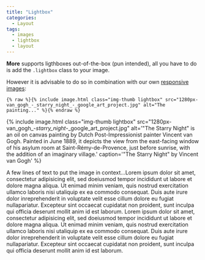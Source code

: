 ```yaml
---
title: "Lightbox"
categories:
  - Layout
tags:
  - images
  - lightbox
  - layout
---
```

**More** supports ligthboxes out-of-the-box (pun intended), all you have to do 
is add the `.lightbox` class to your image. 

<!--more-->

However it is advisable to do so in combination with our own [responsive images](layout-responsive-images):

```
{% raw %}{% include image.html class="img-thumb lightbox" src="1280px-van_gogh_-_starry_night_-_google_art_project.jpg" alt="The painting..." %}{% endraw %}
```

{% include image.html class="img-thumb lightbox" src="1280px-van_gogh_-_starry_night_-_google_art_project.jpg" alt='"The Starry Night" is an oil on canvas painting by Dutch Post-Impressionist painter Vincent van Gogh. Painted in June 1889, it depicts the view from the east-facing window of his asylum room at Saint-Rémy-de-Provence, just before sunrise, with the addition of an imaginary village.' caption='"The Starry Night" by Vincent van Gogh' %}

A few lines of text to put the image in context...Lorem ipsum dolor sit amet, consectetur adipisicing elit, sed doeiusmod tempor incididunt ut labore et dolore magna aliqua. Ut enimad minim veniam, quis nostrud exercitation ullamco laboris nisi utaliquip ex ea commodo consequat. Duis aute irure dolor inreprehenderit in voluptate velit esse cillum dolore eu fugiat nullapariatur. Excepteur sint occaecat cupidatat non proident, sunt inculpa qui officia deserunt mollit anim id est laborum. Lorem ipsum dolor sit amet, consectetur adipisicing elit, sed doeiusmod tempor incididunt ut labore et dolore magna aliqua. Ut enimad minim veniam, quis nostrud exercitation ullamco laboris nisi utaliquip ex ea commodo consequat. Duis aute irure dolor inreprehenderit in voluptate velit esse cillum dolore eu fugiat nullapariatur. Excepteur sint occaecat cupidatat non proident, sunt inculpa qui officia deserunt mollit anim id est laborum.
